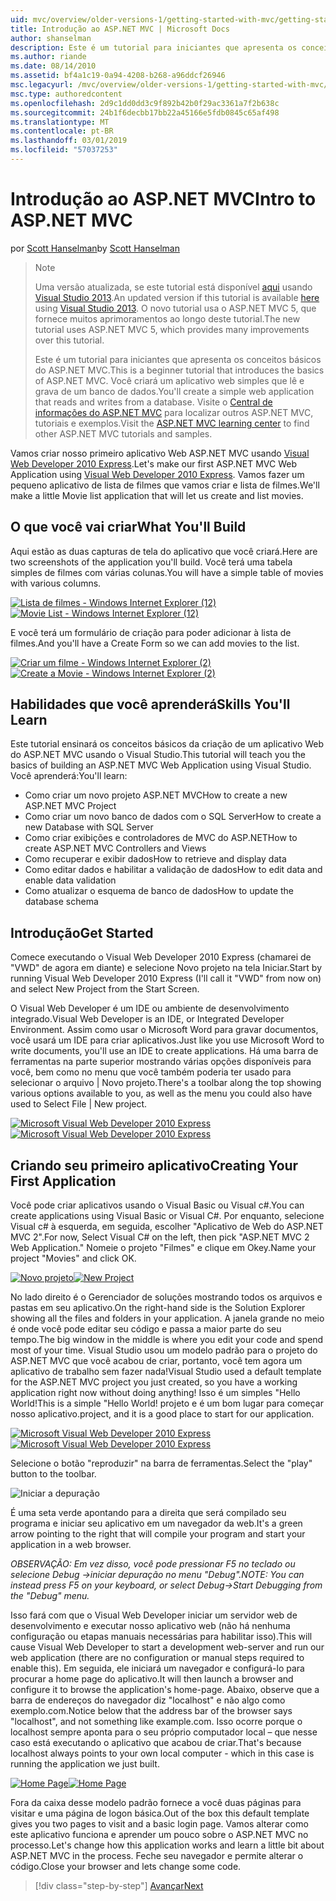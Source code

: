 ```yaml
---
uid: mvc/overview/older-versions-1/getting-started-with-mvc/getting-started-with-mvc-part1
title: Introdução ao ASP.NET MVC | Microsoft Docs
author: shanselman
description: Este é um tutorial para iniciantes que apresenta os conceitos básicos do ASP.NET MVC. Crie um aplicativo web simples que lê e grava de um banco de dados.
ms.author: riande
ms.date: 08/14/2010
ms.assetid: bf4a1c19-0a94-4208-b268-a96ddcf26946
msc.legacyurl: /mvc/overview/older-versions-1/getting-started-with-mvc/getting-started-with-mvc-part1
msc.type: authoredcontent
ms.openlocfilehash: 2d9c1dd0dd3c9f892b42b0f29ac3361a7f2b638c
ms.sourcegitcommit: 24b1f6decbb17bb22a45166e5fdb0845c65af498
ms.translationtype: MT
ms.contentlocale: pt-BR
ms.lasthandoff: 03/01/2019
ms.locfileid: "57037253"
---
```

<a name="intro-to-aspnet-mvc"></a><span data-ttu-id="e98d3-104">Introdução ao ASP.NET MVC</span><span class="sxs-lookup"><span data-stu-id="e98d3-104">Intro to ASP.NET MVC</span></span>
====================
<span data-ttu-id="e98d3-105">por [Scott Hanselman](https://github.com/shanselman)</span><span class="sxs-lookup"><span data-stu-id="e98d3-105">by [Scott Hanselman](https://github.com/shanselman)</span></span>

> > [!NOTE]
> > <span data-ttu-id="e98d3-106">Uma versão atualizada, se este tutorial está disponível [aqui](../../getting-started/introduction/getting-started.md) usando [Visual Studio 2013](https://my.visualstudio.com/Downloads?q=visual%20studio%202013).</span><span class="sxs-lookup"><span data-stu-id="e98d3-106">An updated version if this tutorial is available [here](../../getting-started/introduction/getting-started.md) using [Visual Studio 2013](https://my.visualstudio.com/Downloads?q=visual%20studio%202013).</span></span> <span data-ttu-id="e98d3-107">O novo tutorial usa o ASP.NET MVC 5, que fornece muitos aprimoramentos ao longo deste tutorial.</span><span class="sxs-lookup"><span data-stu-id="e98d3-107">The new tutorial uses ASP.NET MVC 5, which provides many improvements over this tutorial.</span></span>
>
>
> <span data-ttu-id="e98d3-108">Este é um tutorial para iniciantes que apresenta os conceitos básicos do ASP.NET MVC.</span><span class="sxs-lookup"><span data-stu-id="e98d3-108">This is a beginner tutorial that introduces the basics of ASP.NET MVC.</span></span> <span data-ttu-id="e98d3-109">Você criará um aplicativo web simples que lê e grava de um banco de dados.</span><span class="sxs-lookup"><span data-stu-id="e98d3-109">You'll create a simple web application that reads and writes from a database.</span></span> <span data-ttu-id="e98d3-110">Visite o [Central de informações do ASP.NET MVC](../../../index.md) para localizar outros ASP.NET MVC, tutoriais e exemplos.</span><span class="sxs-lookup"><span data-stu-id="e98d3-110">Visit the [ASP.NET MVC learning center](../../../index.md) to find other ASP.NET MVC tutorials and samples.</span></span>


<span data-ttu-id="e98d3-111">Vamos criar nosso primeiro aplicativo Web ASP.NET MVC usando [Visual Web Developer 2010 Express](https://www.microsoft.com/express/Web/).</span><span class="sxs-lookup"><span data-stu-id="e98d3-111">Let's make our first ASP.NET MVC Web Application using [Visual Web Developer 2010 Express](https://www.microsoft.com/express/Web/).</span></span> <span data-ttu-id="e98d3-112">Vamos fazer um pequeno aplicativo de lista de filmes que vamos criar e lista de filmes.</span><span class="sxs-lookup"><span data-stu-id="e98d3-112">We'll make a little Movie list application that will let us create and list movies.</span></span>

## <a name="what-youll-build"></a><span data-ttu-id="e98d3-113">O que você vai criar</span><span class="sxs-lookup"><span data-stu-id="e98d3-113">What You'll Build</span></span>

<span data-ttu-id="e98d3-114">Aqui estão as duas capturas de tela do aplicativo que você criará.</span><span class="sxs-lookup"><span data-stu-id="e98d3-114">Here are two screenshots of the application you'll build.</span></span> <span data-ttu-id="e98d3-115">Você terá uma tabela simples de filmes com várias colunas.</span><span class="sxs-lookup"><span data-stu-id="e98d3-115">You will have a simple table of movies with various columns.</span></span>

<span data-ttu-id="e98d3-116">[![Lista de filmes - Windows Internet Explorer (12)](getting-started-with-mvc-part1/_static/image2.png)](getting-started-with-mvc-part1/_static/image1.png)</span><span class="sxs-lookup"><span data-stu-id="e98d3-116">[![Movie List - Windows Internet Explorer (12)](getting-started-with-mvc-part1/_static/image2.png)](getting-started-with-mvc-part1/_static/image1.png)</span></span>

<span data-ttu-id="e98d3-117">E você terá um formulário de criação para poder adicionar à lista de filmes.</span><span class="sxs-lookup"><span data-stu-id="e98d3-117">And you'll have a Create Form so we can add movies to the list.</span></span>

<span data-ttu-id="e98d3-118">[![Criar um filme - Windows Internet Explorer (2)](getting-started-with-mvc-part1/_static/image4.png)](getting-started-with-mvc-part1/_static/image3.png)</span><span class="sxs-lookup"><span data-stu-id="e98d3-118">[![Create a Movie - Windows Internet Explorer (2)](getting-started-with-mvc-part1/_static/image4.png)](getting-started-with-mvc-part1/_static/image3.png)</span></span>

## <a name="skills-youll-learn"></a><span data-ttu-id="e98d3-119">Habilidades que você aprenderá</span><span class="sxs-lookup"><span data-stu-id="e98d3-119">Skills You'll Learn</span></span>

<span data-ttu-id="e98d3-120">Este tutorial ensinará os conceitos básicos da criação de um aplicativo Web do ASP.NET MVC usando o Visual Studio.</span><span class="sxs-lookup"><span data-stu-id="e98d3-120">This tutorial will teach you the basics of building an ASP.NET MVC Web Application using Visual Studio.</span></span> <span data-ttu-id="e98d3-121">Você aprenderá:</span><span class="sxs-lookup"><span data-stu-id="e98d3-121">You'll learn:</span></span>

- <span data-ttu-id="e98d3-122">Como criar um novo projeto ASP.NET MVC</span><span class="sxs-lookup"><span data-stu-id="e98d3-122">How to create a new ASP.NET MVC Project</span></span>
- <span data-ttu-id="e98d3-123">Como criar um novo banco de dados com o SQL Server</span><span class="sxs-lookup"><span data-stu-id="e98d3-123">How to create a new Database with SQL Server</span></span>
- <span data-ttu-id="e98d3-124">Como criar exibições e controladores de MVC do ASP.NET</span><span class="sxs-lookup"><span data-stu-id="e98d3-124">How to create ASP.NET MVC Controllers and Views</span></span>
- <span data-ttu-id="e98d3-125">Como recuperar e exibir dados</span><span class="sxs-lookup"><span data-stu-id="e98d3-125">How to retrieve and display data</span></span>
- <span data-ttu-id="e98d3-126">Como editar dados e habilitar a validação de dados</span><span class="sxs-lookup"><span data-stu-id="e98d3-126">How to edit data and enable data validation</span></span>
- <span data-ttu-id="e98d3-127">Como atualizar o esquema de banco de dados</span><span class="sxs-lookup"><span data-stu-id="e98d3-127">How to update the database schema</span></span>

## <a name="get-started"></a><span data-ttu-id="e98d3-128">Introdução</span><span class="sxs-lookup"><span data-stu-id="e98d3-128">Get Started</span></span>

<span data-ttu-id="e98d3-129">Comece executando o Visual Web Developer 2010 Express (chamarei de "VWD" de agora em diante) e selecione Novo projeto na tela Iniciar.</span><span class="sxs-lookup"><span data-stu-id="e98d3-129">Start by running Visual Web Developer 2010 Express (I'll call it "VWD" from now on) and select New Project from the Start Screen.</span></span>

<span data-ttu-id="e98d3-130">O Visual Web Developer é um IDE ou ambiente de desenvolvimento integrado.</span><span class="sxs-lookup"><span data-stu-id="e98d3-130">Visual Web Developer is an IDE, or Integrated Developer Environment.</span></span> <span data-ttu-id="e98d3-131">Assim como usar o Microsoft Word para gravar documentos, você usará um IDE para criar aplicativos.</span><span class="sxs-lookup"><span data-stu-id="e98d3-131">Just like you use Microsoft Word to write documents, you'll use an IDE to create applications.</span></span> <span data-ttu-id="e98d3-132">Há uma barra de ferramentas na parte superior mostrando várias opções disponíveis para você, bem como no menu que você também poderia ter usado para selecionar o arquivo | Novo projeto.</span><span class="sxs-lookup"><span data-stu-id="e98d3-132">There's a toolbar along the top showing various options available to you, as well as the menu you could also have used to Select File | New project.</span></span>

<span data-ttu-id="e98d3-133">[![Microsoft Visual Web Developer 2010 Express](getting-started-with-mvc-part1/_static/image6.png)](getting-started-with-mvc-part1/_static/image5.png)</span><span class="sxs-lookup"><span data-stu-id="e98d3-133">[![Microsoft Visual Web Developer 2010 Express](getting-started-with-mvc-part1/_static/image6.png)](getting-started-with-mvc-part1/_static/image5.png)</span></span>

## <a name="creating-your-first-application"></a><span data-ttu-id="e98d3-134">Criando seu primeiro aplicativo</span><span class="sxs-lookup"><span data-stu-id="e98d3-134">Creating Your First Application</span></span>

<span data-ttu-id="e98d3-135">Você pode criar aplicativos usando o Visual Basic ou Visual c#.</span><span class="sxs-lookup"><span data-stu-id="e98d3-135">You can create applications using Visual Basic or Visual C#.</span></span> <span data-ttu-id="e98d3-136">Por enquanto, selecione Visual c# à esquerda, em seguida, escolher "Aplicativo de Web do ASP.NET MVC 2".</span><span class="sxs-lookup"><span data-stu-id="e98d3-136">For now, Select Visual C# on the left, then pick "ASP.NET MVC 2 Web Application."</span></span> <span data-ttu-id="e98d3-137">Nomeie o projeto "Filmes" e clique em Okey.</span><span class="sxs-lookup"><span data-stu-id="e98d3-137">Name your project "Movies" and click OK.</span></span>

<span data-ttu-id="e98d3-138">[![Novo projeto](getting-started-with-mvc-part1/_static/image8.png)](getting-started-with-mvc-part1/_static/image7.png)</span><span class="sxs-lookup"><span data-stu-id="e98d3-138">[![New Project](getting-started-with-mvc-part1/_static/image8.png)](getting-started-with-mvc-part1/_static/image7.png)</span></span>

<span data-ttu-id="e98d3-139">No lado direito é o Gerenciador de soluções mostrando todos os arquivos e pastas em seu aplicativo.</span><span class="sxs-lookup"><span data-stu-id="e98d3-139">On the right-hand side is the Solution Explorer showing all the files and folders in your application.</span></span> <span data-ttu-id="e98d3-140">A janela grande no meio é onde você pode editar seu código e passa a maior parte do seu tempo.</span><span class="sxs-lookup"><span data-stu-id="e98d3-140">The big window in the middle is where you edit your code and spend most of your time.</span></span> <span data-ttu-id="e98d3-141">Visual Studio usou um modelo padrão para o projeto do ASP.NET MVC que você acabou de criar, portanto, você tem agora um aplicativo de trabalho sem fazer nada!</span><span class="sxs-lookup"><span data-stu-id="e98d3-141">Visual Studio used a default template for the ASP.NET MVC project you just created, so you have a working application right now without doing anything!</span></span> <span data-ttu-id="e98d3-142">Isso é um simples "Hello World!</span><span class="sxs-lookup"><span data-stu-id="e98d3-142">This is a simple "Hello World!</span></span> <span data-ttu-id="e98d3-143">projeto e é um bom lugar para começar nosso aplicativo.</span><span class="sxs-lookup"><span data-stu-id="e98d3-143">project, and it is a good place to start for our application.</span></span>

<span data-ttu-id="e98d3-144">[![Microsoft Visual Web Developer 2010 Express](getting-started-with-mvc-part1/_static/image10.png)](getting-started-with-mvc-part1/_static/image9.png)</span><span class="sxs-lookup"><span data-stu-id="e98d3-144">[![Microsoft Visual Web Developer 2010 Express](getting-started-with-mvc-part1/_static/image10.png)](getting-started-with-mvc-part1/_static/image9.png)</span></span>

<span data-ttu-id="e98d3-145">Selecione o botão "reproduzir" na barra de ferramentas.</span><span class="sxs-lookup"><span data-stu-id="e98d3-145">Select the "play" button to the toolbar.</span></span>

![Iniciar a depuração](getting-started-with-mvc-part1/_static/image11.png)

<span data-ttu-id="e98d3-147">É uma seta verde apontando para a direita que será compilado seu programa e iniciar seu aplicativo em um navegador da web.</span><span class="sxs-lookup"><span data-stu-id="e98d3-147">It's a green arrow pointing to the right that will compile your program and start your application in a web browser.</span></span>

<span data-ttu-id="e98d3-148">*OBSERVAÇÃO: Em vez disso, você pode pressionar F5 no teclado ou selecione Debug -&gt;iniciar depuração no menu "Debug".*</span><span class="sxs-lookup"><span data-stu-id="e98d3-148">*NOTE: You can instead press F5 on your keyboard, or select Debug-&gt;Start Debugging from the "Debug" menu.*</span></span>

<span data-ttu-id="e98d3-149">Isso fará com que o Visual Web Developer iniciar um servidor web de desenvolvimento e executar nosso aplicativo web (não há nenhuma configuração ou etapas manuais necessárias para habilitar isso).</span><span class="sxs-lookup"><span data-stu-id="e98d3-149">This will cause Visual Web Developer to start a development web-server and run our web application (there are no configuration or manual steps required to enable this).</span></span> <span data-ttu-id="e98d3-150">Em seguida, ele iniciará um navegador e configurá-lo para procurar a home page do aplicativo.</span><span class="sxs-lookup"><span data-stu-id="e98d3-150">It will then launch a browser and configure it to browse the application's home-page.</span></span> <span data-ttu-id="e98d3-151">Abaixo, observe que a barra de endereços do navegador diz "localhost" e não algo como exemplo.com.</span><span class="sxs-lookup"><span data-stu-id="e98d3-151">Notice below that the address bar of the browser says "localhost", and not something like example.com.</span></span> <span data-ttu-id="e98d3-152">Isso ocorre porque o localhost sempre aponta para o seu próprio computador local – que nesse caso está executando o aplicativo que acabou de criar.</span><span class="sxs-lookup"><span data-stu-id="e98d3-152">That's because localhost always points to your own local computer - which in this case is running the application we just built.</span></span>

<span data-ttu-id="e98d3-153">[![Home Page](getting-started-with-mvc-part1/_static/image13.png)](getting-started-with-mvc-part1/_static/image12.png)</span><span class="sxs-lookup"><span data-stu-id="e98d3-153">[![Home Page](getting-started-with-mvc-part1/_static/image13.png)](getting-started-with-mvc-part1/_static/image12.png)</span></span>

<span data-ttu-id="e98d3-154">Fora da caixa desse modelo padrão fornece a você duas páginas para visitar e uma página de logon básica.</span><span class="sxs-lookup"><span data-stu-id="e98d3-154">Out of the box this default template gives you two pages to visit and a basic login page.</span></span> <span data-ttu-id="e98d3-155">Vamos alterar como este aplicativo funciona e aprender um pouco sobre o ASP.NET MVC no processo.</span><span class="sxs-lookup"><span data-stu-id="e98d3-155">Let's change how this application works and learn a little bit about ASP.NET MVC in the process.</span></span> <span data-ttu-id="e98d3-156">Feche seu navegador e permite alterar o código.</span><span class="sxs-lookup"><span data-stu-id="e98d3-156">Close your browser and lets change some code.</span></span>

> [!div class="step-by-step"]
> [<span data-ttu-id="e98d3-157">Avançar</span><span class="sxs-lookup"><span data-stu-id="e98d3-157">Next</span></span>](getting-started-with-mvc-part2.md)

